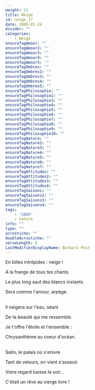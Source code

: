```yaml
---
weight: 11
title: Neige
id: neige_17
date: 2005-01-24
divider: ""
categories:
    - Neige
ensureTagAmour: ""
ensureTagAmour2: ""
ensureTagAmour3: ""
ensureTagAmour4: ""
ensureTagAmour5: ""
ensureTagOmbres: ""
ensureTagOmbres2: ""
ensureTagOmbres3: ""
ensureTagOmbres4: ""
ensureTagOmbres5: ""
ensureTagPhilosophie: ""
ensureTagPhilosophie2: ""
ensureTagPhilosophie3: ""
ensureTagPhilosophie4: ""
ensureTagPhilosophie5: ""
ensureTagPhilosophie6: ""
ensureTagPhilosophie7: ""
ensureTagPhilosophie8: ""
ensureTagPhilosophie9: ""
ensureTagPhilosophie10: ""
ensureTagNature: ""
ensureTagNature2: ""
ensureTagNature3: ""
ensureTagNature4: ""
ensureTagNature5: ""
ensureTagNature6: ""
ensureTagNature7: ""
ensureTagAttitudes: ""
ensureTagAttitudes2: ""
ensureTagAttitudes3: ""
ensureTagAttitudes4: ""
ensureTagSaisons: ""
ensureTagSaisons2: ""
ensureTagSaisons3: ""
ensureTagSaisons4: ""
tags:
    - "2005"
    - nature
info: ""
type: ""
acrostiche: ""
doubleAcrostiche: ""
verseLength: 8
LastModifierDisplayName: Barbara Post
---
```

En billes intrépides : neige !

A la frange de tous tes chants

Le plus long saut des blancs instants

Sera comme l'amour, arpège.

 \
Il neigera sur l'eau, séant

De ta beauté qui me ressemble.

Je t'offre l'étoile et l'ensemble :

Chrysanthème au coeur d'océan.

 \
Satin, le palais où s'enivre

Tant de velours, on vient s'asseoir.

Votre regard baisse le soir...

C'était un rêve au vierge livre !
